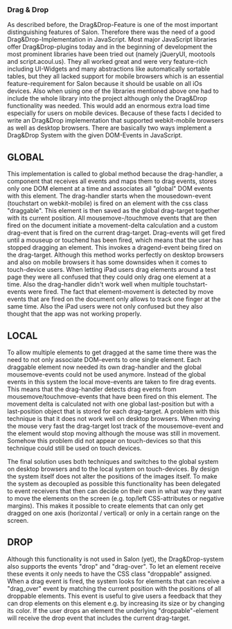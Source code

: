 ### Drag & Drop
As described before, the Drag&Drop-Feature is one of the most important distinguishing features of Salon. Therefore there was the need of a good Drag&Drop-Implementation in JavaScript. Most major JavaScript libraries offer Drag&Drop-plugins today and in the beginning of development the most prominent libraries have been tried out (namely jQueryUI, mootools and script.acoul.us). They all worked great and were very feature-rich including UI-Widgets and many abstractions like automatically sortable tables, but they all lacked support for mobile browsers which is an essential feature-requirement for Salon because it should be usable on all iOs devices. Also when using one of the libraries mentioned above one had to include the whole library into the project although only the Drag&Drop functionality was needed. This would add an enormous extra load time especially for users on mobile devices.
Because of these facts I decided to write an Drag&Drop implementation that supported webkit-mobile browsers as well as desktop browsers. There are basically two ways implement a Drag&Drop System with the given DOM-Events in JavaScript.

## GLOBAL
This implementation is called to global method because the drag-handler, a component that receives all events and maps them to drag events, stores only one DOM element at a time and associates all "global" DOM events with this element. The drag-handler starts when the mousedown-event (touchstart on webkit-mobile) is fired on an element with the css class "draggable". This element is then saved as the global drag-target together with its current position. All mousemove-/touchmove events that are then fired on the document initiate a movement-delta calculation and a custom drag-event that is fired on the current drag-target.
Drag-events will get fired until a mouseup or touchend has been fired, which means that the user has stopped dragging an element. This invokes a dragend-event being fired on the drag-target.
Although this method works perfectly on desktop browsers and also on mobile browsers it has some downsides when it comes to touch-device users. When letting iPad users drag elements around a test page they were all confused that they could only drag one element at a time. Also the drag-handler didn't work well when multiple touchstart-events were fired. The fact that element-movement is detected by move events that are fired on the document only allows to track one finger at the same time. Also the iPad users were not only confused but they also thought that the app was not working properly.

## LOCAL
To allow multiple elements to get dragged at the same time there was the need to not only associate DOM-events to one single element. Each draggable element now needed its own drag-handler and the global mousemove-events could not be used anymore. Instead of the global events in this system the local move-events are taken to fire drag events. This means that the drag-handler detects drag events from mousemove/touchmove-events that have been fired on this element. The movement delta is calculated not with one global last-position but with a last-position object that is stored for each drag-target.
A problem with this technique is that it does not work well on desktop browsers. When moving the mouse very fast the drag-target lost track of the mousemove-event and the element would stop moving although the mouse was still in movement. Somehow this problem did not appear on touch-devices so that this technique could still be used on touch devices.

The final solution uses both techniques and switches to the global system on desktop browsers and to the local system on touch-devices.
By design the system itself does not alter the positions of the images itself. To make the system as decoupled as possible this functionality has been delegated to event receivers that then can decide on their own in what way they want to move the elements on the screen (e.g. top/left CSS-attributes or negative margins). This makes it possible to create elements that can only get dragged on one axis (horizontal / vertical) or only in a certain range on the screen.

## DROP
Although this functionality is not used in Salon (yet), the Drag&Drop-system also supports the events "drop" and "drag-over". To let an element receive these events it only needs to have the CSS class "droppable" assigned. When a drag event is fired, the system looks for elements that can receive a "drag_over" event by matching the current position with the positions of all droppable elements. This event is useful to give users a feedback that they can drop elements on this element e.g. by increasing its size or by changing its color. If the user drops an element the underlying "droppable"-element will receive the drop event that includes the current drag-target.

